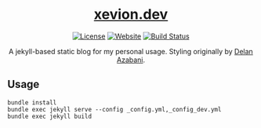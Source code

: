 <div align="center">

[<h1>xevion.dev</h1>][website-url]


[![License][license-badge]][license-url]
[![Website][website-badge]][website-url]
[![Build Status][build-badge]][latest-url]

A jekyll-based static blog for my personal usage. Styling originally by [Delan Azabani][azabani-repo-url].
</div>

## Usage

```
bundle install
bundle exec jekyll serve --config _config.yml,_config_dev.yml
bundle exec jekyll build
```

[user-url]: https://github.com/Xevion/
[repo-url]: https://github.com/Xevion/xevion.dev
[azabani-repo-url]: https://github.com/delan/www.azabani.com
[website-url]: https://xevion.dev
[banner-url]: ./assets/img/index-cover.png
[license-url]: https://github.com/Xevion/xevion.dev/blob/master/LICENSE
[latest-url]: https://github.com/Xevion/xevion.dev/commit/master
[license-badge]: https://img.shields.io/github/license/Xevion/xevion.dev
[website-badge]: https://img.shields.io/badge/builtwith-jekyll-blue
[build-badge]: https://github.com/Xevion/xevion.dev/actions/workflows/pages/pages-build-deployment/badge.svg